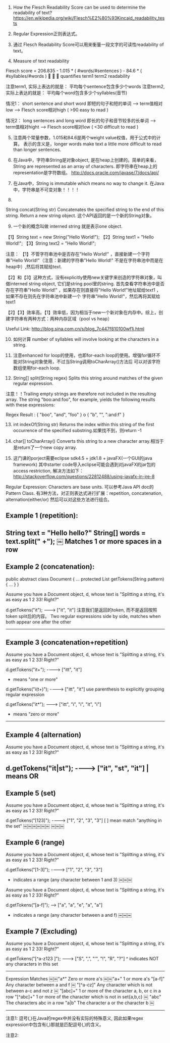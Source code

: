 1. How the Flesch Readability Score can be used to determine the readability of text?
https://en.wikipedia.org/wiki/Flesch%E2%80%93Kincaid_readability_tests

2. Regular Expression正则表达式。

3. 通过 Flesch Readability Score可以用来衡量一段文字的可读性readability of text。

4. Measure of text readability

Flesch score = 206.835 - 1.015 * ( #words/#sentences ) - 84.6 * ( #syllables/#words )
	🔼                                   🔼                              🔼
quantifies                              term1  					        term2
readability

注意term1, 实际上表达的就是： 平均每个sentence包含多少个words
注意term2, 实际上表达的就是： 平均每个word包含多少个syllables(音节)

情况1：
short sentence and short word 即短的句子和短的单词 --> term值相对low --> Flesch score相对high ( >90 easy to read )

情况2：
long sentences and long word 即长的句子和音节较多的长单词 --> term值相对hight --> Flesch score相对low ( <30 difficult to read )

5. 注意两个常量参数，1.015和84.6是两个weight value权值，用于公式中的计算。 表示的含义是，longer words make text a little more
difficult to read than longer sentences.

6. 在Java中，字符串String是对象object, 是在heap上创建的。简单的来看，String are represented as an array of characters. 
即字符串在heap上的representation是字符数组。 http://docs.oracle.com/javase/7/docs/api/


7. 在Java中，String is immutable which means no way to change it. 在Java中，字符串是不可变对象！！！！

8. 
String	concat(String str)
Concatenates the specified string to the end of this string. Return a new string object.
这个API返回的是一个新的String对象。

9. 一个新的概念叫做 interned string 就是表示one object.

【1】String text = new String("Hello World!");
【2】String text1 = "Hello World!";
【3】String text2 = "Hello World!";

注意：
【1】不管字符串池中是否存在"Hello World!" ，直接新建一个字符串"Hello World!"（注意：新建的字符串"Hello World!" 
不是在字符串池中而是在heap中）,然后将其赋给text.

【2】和【3】这种方式，没有explicitly使用new关键字来创造的字符串对象，叫做interned string object, 它们是string pool里的string.
首先查看字符串池中是否存在字符串"Hello World!" ，如果存在则直接将"Hello World!"地址赋给text1 ，如果不存在则先在字符串池中新建一个
字符串"Hello World!"，然后再将其赋给text1

【2】【3】效率高。【1】效率低，因为相当于new一个新对象在内存中。综上，创建字符串有两种方式：两种内存区域（pool vs heap）

Useful Link: http://blog.sina.com.cn/s/blog_7c447f810100wf1j.html

10. 如何计算 number of syllables will involve looking at the characters in a string.

11. 注意enhanced for loop的使用，也即for-each loop的使用。增强for循环不能对String对象使用，不过当String调用toCharArray()方法后
可以对该字符数组使用for-each loop.

12. String[]	split(String regex)
Splits this string around matches of the given regular expression.

注意！！Trailing empty strings are therefore not included in the resulting array.
The string "boo:and:foo", for example, yields the following results with these expressions:

Regex	Result
:	{ "boo", "and", "foo" }
o	{ "b", "", ":and:f" }


13. int	indexOf(String str)
Returns the index within this string of the first occurrence of the specified substring.如果找不到，则return -1

14. char[]	toCharArray()
Converts this string to a new character array.相当于是return了一个new copy array.

15. 这门课的porject需要eclipse sdk4.5 + jdk1.8 + javaFX(一个GUI的java framework)
其中starter code导入eclipse可能会遇到对javaFX的jar包的access restriction, 解决方法如下：
http://stackoverflow.com/questions/22812488/using-javafx-in-jre-8








Regular Expression: Characters are base units. 可以参考Java API doc的Pattern Class.
有3种方法，对正则表达式进行扩展：repetition, concatenation, alternation(either/or)
然后可以对这些方法进行组合。

Example 1 (repetition):
--------------
String text = "Hello  hello?"
String[] words = text.split(" +");
￼
Matches 1 or more spaces in a row
--------------


Example 2 (concatenation):
----------------------------

public abstract class Document { 
	...
	protected List<String> getTokens(String pattern){
	...	
	}
}

Assume you have a Document object, d, whose text is
"Splitting a string, it's as easy as 1 2 33! Right?" 

d.getTokens("it"); ---> ["it", "it"]  注意我们是返回的token, 而不是返回按照token split后的内容。
Two regular expressions side by side, matches when both appear one after the other

--------------------------------------------------------


Example 3 (concatenation+repetition)
------------------------------------
Assume you have a Document object, d, whose text is
"Splitting a string, it's as easy as 1 2 33!  Right?"

d.getTokens("it+");  ----> ["itt", "it"]
+ means "one or more"

d.getTokens("i(t+)");  ----> ["itt", "it"]
use parenthesis to explicitly grouping regular expression

d.getTokens("it*"); ---> ["itt", "i", "i", "it", "i"]
* means "zero or more"

------------------------------------------------------------

Example 4 (alternation)
------------------------------------

Assume you have a Document object, d, whose text is
"Splitting a string, it's as easy as 1 2 33!  Right?"

d.getTokens("it|st"); ----> ["it", "st", "it"]
| means OR
------------------------------------


Example 5 (set)
--------------------------------
Assume you have a Document object, d, whose text is
"Splitting a string, it's as easy as 1 2 33!  Right?"

d.getTokens("[123]"); ----> ["1", "2", "3", "3"]
[ ] mean match "anything in the set"
￼￼￼￼￼￼
￼￼￼

Example 6 (range)
------------------------------------

Assume you have a Document object, d, whose text is
"Splitting a string, it's as easy as 1 2 33! Right?" 

d.getTokens("[1-3]"); ----> ["1", "2", "3", "3"]
- indicates a range (any character between 1 and 3)
￼￼￼

Assume you have a Document object, d, whose text is
"Splitting a string, it's as easy as 1 2 33! Right?"

d.getTokens("[a-f]"); --> ["a", "a", "e", "a", "a"]
- indicates a range (any character between a and f)
￼￼￼


Example 7 (Excluding)
-------------------------------
Assume you have a Document object, d, whose text is
"Splitting a string, it's as easy as 1 2 33!  Right?"

d.getTokens("[^a-z123 ]"); ---> ["S", ",", "'", "!", "R", "?"] 
^ indicates NOT any characters in this set

-----------------------------------------------------

Expression 			Matches
￼￼"a*" 			Zero or more a's
￼￼"a+" 			1 or more a's
  "[a-f]" 		Any character between a and f
￼ "[^a-cz]" 	Any character which is not between a-c and not z
￼ "[abc]+" 		1 or more of the character a, b, or c in a row
  "[^abc]+" 	1 or more of the character which is not in set{a,b,c}
￼ "abc" 		The characters abc in a row
  "a|b" 	 	The character a or the character b
￼

-----------------------------------------------------


注意1: 逗号(,)在Java的regex中并没有实际的特殊意义, 因此如果regex expression中包含有(,)那就是匹配逗号(,)的含义。

注意2: 







